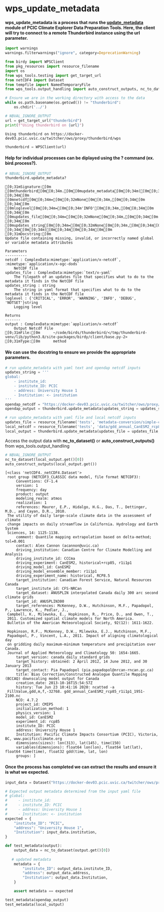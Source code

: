 # wps_update_metadata

#### wps_update_metadata is a process that runs the [update_metadata](https://github.com/pacificclimate/climate-explorer-data-prep#update_metadata-update-metadata-in-a-netcdf-file) module of PCIC Climate Explorer Data Preparation Tools. Here, the client will try to connect to a remote Thunderbird instance using the url parameter.


```python
import warnings
warnings.filterwarnings("ignore", category=DeprecationWarning) 

from birdy import WPSClient
from pkg_resources import resource_filename
import os
from wps_tools.testing import get_target_url
from netCDF4 import Dataset
from tempfile import NamedTemporaryFile
from wps_tools.output_handling import auto_construct_outputs, nc_to_dataset

# Ensure we are in the working directory with access to the data
while os.path.basename(os.getcwd()) != "thunderbird":
    os.chdir('../')
```


```python
# NBVAL_IGNORE_OUTPUT
url = get_target_url("thunderbird")
print(f"Using thunderbird on {url}")
```

    Using thunderbird on https://docker-dev03.pcic.uvic.ca/twitcher/ows/proxy/thunderbird/wps



```python
thunderbird = WPSClient(url)
```

#### Help for individual processes can be diplayed using the ? command (ex. bird.process?).


```python
# NBVAL_IGNORE_OUTPUT
thunderbird.update_metadata?
```


    [0;31mSignature:[0m
    [0mthunderbird[0m[0;34m.[0m[0mupdate_metadata[0m[0;34m([0m[0;34m[0m
    [0;34m[0m    [0mnetcdf[0m[0;34m=[0m[0;32mNone[0m[0;34m,[0m[0;34m[0m
    [0;34m[0m    [0mloglevel[0m[0;34m=[0m[0;34m'INFO'[0m[0;34m,[0m[0;34m[0m
    [0;34m[0m    [0mupdates_file[0m[0;34m=[0m[0;32mNone[0m[0;34m,[0m[0;34m[0m
    [0;34m[0m    [0mupdates_string[0m[0;34m=[0m[0;32mNone[0m[0;34m,[0m[0;34m[0m
    [0;34m[0m[0;34m)[0m[0;34m[0m[0;34m[0m[0m
    [0;31mDocstring:[0m
    Update file containing missing, invalid, or incorrectly named global or variable metadata attributes
    
    Parameters
    ----------
    netcdf : ComplexData:mimetype:`application/x-netcdf`, :mimetype:`application/x-ogc-dods`
        NetCDF file
    updates_file : ComplexData:mimetype:`text/x-yaml`
        The filepath of an updates file that specifies what to do to the metadata it finds in the NetCDF file
    updates_string : string
        The string in yaml format that specifies what to do to the metadata it finds in the NetCDF file
    loglevel : {'CRITICAL', 'ERROR', 'WARNING', 'INFO', 'DEBUG', 'NOTSET'}string
        Logging level
    
    Returns
    -------
    output : ComplexData:mimetype:`application/x-netcdf`
        Output Netcdf File
    [0;31mFile:[0m      ~/code/birds/thunderbird/</tmp/thunderbird-venv/lib/python3.8/site-packages/birdy/client/base.py-2>
    [0;31mType:[0m      method



#### We can use the docstring to ensure we provide the appropriate parameters.


```python
# run update_metadata with yaml text and opendap netcdf inputs
updates_string = '''
global:
    - institute_id:
    - institute_ID: PCIC
    - address: University House 1 
    - Institution: <- institution
'''
opendap_netcdf = "https://docker-dev03.pcic.uvic.ca/twitcher/ows/proxy/thredds/dodsC/datasets/storage/data/projects/comp_support/daccs/test-data/gdd_annual_CanESM2_rcp85_r1i1p1_1951-2100.nc"
opendap_output = thunderbird.update_metadata(updates_string = updates_string, netcdf = opendap_netcdf)
```


```python
# run update_metadata with yaml file and local netcdf inputs
updates_file = resource_filename('tests', 'metadata-conversion/simple-conversion.yaml')
local_netcdf = resource_filename('tests', 'data/gdd_annual_CanESM2_rcp85_r1i1p1_1951-2100.nc')
local_output = thunderbird.update_metadata(updates_file = updates_file, netcdf = local_netcdf)
```

Access the output data with **nc_to_dataset()** or **auto_construct_outputs()** from wps_tools.output_handling


```python
# NBVAL_IGNORE_OUTPUT
nc_to_dataset(local_output.get()[0])
auto_construct_outputs(local_output.get())
```




    [<class 'netCDF4._netCDF4.Dataset'>
     root group (NETCDF3_CLASSIC data model, file format NETCDF3):
         Conventions: CF-1.4
         version: 1
         frequency: day
         product: output
         modeling_realm: atmos
         realization: 1
         references: Maurer, E.P., Hidalgo, H.G., Das, T., Dettinger, M.D., and Cayan, D.R., 2010.
     The utility of daily large-scale climate data in the assessment of climate
     change impacts on daily streamflow in California. Hydrology and Earth System
     Sciences, 14: 1125-1138.
         comment: Quantile mapping extrapolation based on delta-method; tol=0.001
         contact: Alex Cannon (acannon@uvic.ca)
         driving_institution: Canadian Centre for Climate Modelling and Analysis
         driving_institute_id: CCCma
         driving_experiment: CanESM2, historical+rcp85, r1i1p1
         driving_model_id: CanESM2
         driving_model_ensemble_member: r1i1p1
         driving_experiment_name: historical, RCP8.5
         target_institution: Canadian Forest Service, Natural Resources Canada
         target_institute_id: CFS-NRCan
         target_dataset: ANUSPLIN interpolated Canada daily 300 arc second climate grids
         target_id: ANUSPLIN300
         target_references: McKenney, D.W., Hutchinson, M.F., Papadopol, P., Lawrence, K., Pedlar, J.,
     Campbell, K., Milewska, E., Hopkinson, R., Price, D., and Owen, T.,
     2011. Customized spatial climate models for North America.
     Bulletin of the American Meteorological Society, 92(12): 1611-1622.
     
     Hopkinson, R.F., McKenney, D.W., Milewska, E.J., Hutchinson, M.F.,
     Papadopol, P., Vincent, L.A., 2011. Impact of aligning climatological day
     on gridding daily maximum-minimum temperature and precipitation over Canada.
     Journal of Applied Meteorology and Climatology 50: 1654-1665.
         target_version: canada_daily_standard_grids
         target_history: obtained: 2 April 2012, 14 June 2012, and 30 January 2013
         target_contact: Pia Papadopol (pia.papadopol@nrcan-rncan.gc.ca)
         title: Bias Correction/Constructed Analogue Quantile Mapping (BCCAQ) downscaling model output for Canada
         creation_date: 2013-10-16T15:54:57Z
         history: Tue Jun 23 10:41:16 2020: ncatted -a _FillValue,gdd,m,f,-32768. gdd_annual_CanESM2_rcp85_r1i1p1_1951-2100.nc
         NCO: 4.7.2
         project_id: CMIP5
         initialization_method: 1
         physics_version: 1
         model_id: CanESM2
         experiment_id: rcp85
         institute_ID: PCIC
         address: University House 1
         Institution: Pacific Climate Impacts Consortium (PCIC), Victoria, BC, www.pacificclimate.org
         dimensions(sizes): lon(313), lat(145), time(150)
         variables(dimensions): float64 lon(lon), float64 lat(lat), float64 time(time), float32 gdd(time, lat, lon)
         groups: ]



#### Once the process has completed we can extract the results and ensure it is what we expected.


```python
input_data = Dataset("https://docker-dev03.pcic.uvic.ca/twitcher/ows/proxy/thredds/dodsC/datasets/storage/data/projects/comp_support/daccs/test-data/gdd_annual_CanESM2_rcp85_r1i1p1_1951-2100.nc")

# Expected output metadata determined from the input yaml file
# global:
#     - institute_id:
#     - institute_ID: PCIC
#     - address: University House 1 
#     - Institution: <- institution
expected = {
    "institute_ID": "PCIC",
    "address": "University House 1",
    "Institution": input_data.institution,
}
```


```python
def test_metadata(output):
    output_data = nc_to_dataset(output.get()[0])
    
   # updated metadata
    metadata = {
        "institute_ID": output_data.institute_ID,
        "address": output_data.address,
        "Institution": output_data.Institution,
    }

    assert metadata == expected
```


```python
test_metadata(opendap_output)
test_metadata(local_output)
```
